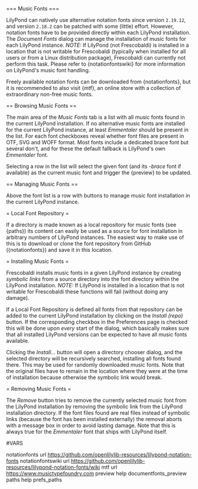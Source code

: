 === Music Fonts ===

LilyPond can natively use alternative notation fonts since version `2.19.12`,
and version `2.18.2` can be patched with some (little) effort. However, notation
fonts have to be provided directly within each LilyPond installation. The
*Document Fonts* dialog can manage the installation of music fonts for each
LilyPond instance. *NOTE:* If LilyPond (not Frescobaldi) is installed in a
location that is not writable for Frescobaldi (typically when installed for all
users or from a Linux distribution package), Frescobaldi can currently not
perform this task. Please refer to {notationfontswiki} for more information on
LilyPond's music font handling.

Freely available notation fonts can be downloaded from {notationfonts}, but it
is recommended to also visit {mtf}, an online store with a collection of
extraordinary non-free music fonts.

== Browsing Music Fonts ==

The main area of the *Music Fonts* tab is a list with all music fonts found in
the current LilyPond installation. If no alternative music fonts are installed
for the current LilyPond instance, at least *Emmentaler* should be present in
the list. For each font checkboxes reveal whether font files are present in OTF,
SVG and WOFF format. Most fonts include a dedicated brace font but several
don't, and for these the default fallback is LilyPond's own *Emmentaler* font.

Selecting a row in the list will select the given font (and its *-brace* font if
available) as the current music font and trigger the {preview} to
be updated.

== Managing Music Fonts ==

Above the font list is a row with buttons to manage music font installation in
the current LilyPond instance.

= Local Font Repository =

If a directory is made known as a local repository for music fonts (see
{paths}) its content can easily be used as a source for font installation
in arbitrary numbers of LilyPond instances. The easiest way to make use of this
is to download or clone the font repository from GitHub ({notationfonts}) and
save it in this location.

= Installing Music Fonts =

Frescobaldi installs music fonts in a given LilyPond instance by creating
*symbolic links* from a source directory into the font directory within the
LilyPond installation. *NOTE:* If LilyPond is installed in a location that is
not writable for Frescobaldi these functions will fail (without doing any
damage).

If a Local Font Repository is defined all fonts from that repository can be
added to the current LilyPond installation by clicking on the *Install (repo)*
button. If the corresponding checkbox in the Preferences page is checked this
will be done upon *every* start of the dialog, which basically makes sure that
all installed LilyPond versions can be expected to have all music fonts
available.

Clicking the *Install...* button will open a directory chooser dialog, and the
selected directory will be recursively searched, installing all fonts found
there. This may be used for randomly downloaded music fonts. Note that the
original files have to remain in the location where they were at the time of
installation because otherwise the symbolic link would break.

= Removing Music Fonts =

The *Remove* button tries to remove the currently selected music font from the
LilyPond installation by removing the symbolic link from the LilyPond
installation directory. If the font files found are real files instead of
symbolic links (because the font has been installed externally) the removal
aborts with a message box in order to avoid lasting damage. Note that this is
always true for the *Emmentaler* font that ships with LilyPond itself.

#VARS

notationfonts url https://github.com/openlilylib-resources/lilypond-notation-fonts
notationfontswiki url https://github.com/openlilylib-resources/lilypond-notation-fonts/wiki
mtf url https://www.musictypefoundry.com
preview help documentfonts_preview
paths help prefs_paths
